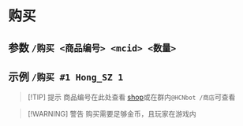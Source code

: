 # 购买 
## 参数 `/购买 <商品编号> <mcid> <数量>`
## 示例 `/购买 #1 Hong_SZ 1`

> [!TIP] 提示
> 商品编号在此处查看 [shop](/qqbot/function/buy)或在群内`@HCNbot /商店`可查看

> [!WARNING] 警告
> 购买需要足够金币，且玩家在游戏内